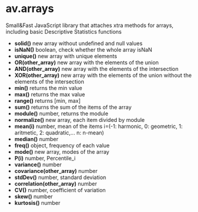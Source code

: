 av.arrays
=========
<p>Small&Fast JavaScript library that attaches xtra methods for arrays, including basic Descriptive Statistics functions </p>
<ul>
<li><b>solid()</b> new array without undefined and null values</li>
<li><b>isNaN()</b> boolean, check whether the whole array isNaN</li>
<li><b>unique()</b> new array with unique elements</li>
<li><b>OR(other_array)</b> new array with the elements of the union</li>
<li><b>AND(other_array)</b> new array with the elements of the intersection</li>
<li><b>XOR(other_array)</b> new array with the elements of the union without the elements of the intersection</li>
<li><b>min()</b> returns the min value</li>
<li><b>max()</b> returns the max value</li>
<li><b>range()</b> returns [min, max]</li>
<li><b>sum()</b> returns the sum of the items of the array</li>
<li><b>module()</b> number, returns the module</li>
<li><b>normalize()</b> new array, each item divided by module</li>
<li><b>mean(i)</b> number, mean of the items i=(-1: harmonic, 0: geometric, 1: aritmetic, 2: quadratic,... n: n-mean)</li>
<li><b>median()</b> number</li>
<li><b>freq()</b> object, frequency of each value</li>
<li><b>mode()</b> new array, modes of the array</li>
<li><b>P(i)</b> number, Percentile_i </li>
<li><b>variance()</b> number</li>
<li><b>covariance(other_array)</b> number</li>
<li><b>stdDev()</b> number, standard deviation</li>
<li><b>correlation(other_array)</b> number</li>
<li><b>CV()</b> number, coefficient of variation</li>
<li><b>skew()</b> number</li>
<li><b>kurtosis()</b> number</li>
</ul>
